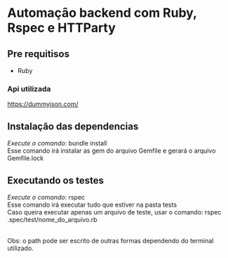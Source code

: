 # Automação backend com Ruby, Rspec e HTTParty

## Pre requitisos
- Ruby

### Api utilizada
https://dummyjson.com/

## Instalação das dependencias

*Execute o comando*: bundle install <br>
Esse comando irá instalar as gem do arquivo Gemfile e gerará o arquivo Gemfile.lock


## Executando os testes

*Execute o comando*: rspec <br>
Esse comando irá executar tudo que estiver na pasta tests <br>
Caso queira executar apenas um arquivo de teste, usar o comando: rspec .spec/test/nome_do_arquivo.rb <br> <br>

Obs: o path pode ser escrito de outras formas dependendo do terminal utilizado.

